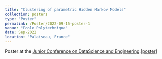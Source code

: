 ```yaml
---
title: "Clustering of parametric Hidden Markov Models"
collection: posters
type: "Poster"
permalink: /Poster/2022-09-15-poster-1
venue: "Ecole Polytechnique"
date: Sep-2022
location: "Palaiseau, France"
---
```

Poster at the [Junior Conference on DataScience and Engineering](https://digicosme.cnrs.fr/en/junior-conference-on-datascience-and-engeneering-2022-jdse/).[[poster](https://kaddouriibrahim.github.io/files/posters/Poster_JDSE.pdf)]
